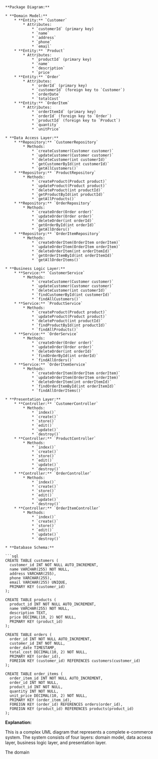 ```
**Package Diagram:**

* **Domain Model:**
    * **Entity:** `Customer`
        * Attributes:
            * `customerId` (primary key)
            * `name`
            * `address`
            * `phone`
            * `email`
    * **Entity:** `Product`
        * Attributes:
            * `productId` (primary key)
            * `name`
            * `description`
            * `price`
    * **Entity:** `Order`
        * Attributes:
            * `orderId` (primary key)
            * `customerId` (foreign key to `Customer`)
            * `orderDate`
            * `totalCost`
    * **Entity:** `OrderItem`
        * Attributes:
            * `orderItemId` (primary key)
            * `orderId` (foreign key to `Order`)
            * `productId` (foreign key to `Product`)
            * `quantity`
            * `unitPrice`

* **Data Access Layer:**
    * **Repository:** `CustomerRepository`
        * Methods:
            * `createCustomer(Customer customer)`
            * `updateCustomer(Customer customer)`
            * `deleteCustomer(int customerId)`
            * `getCustomerById(int customerId)`
            * `getAllCustomers()`
    * **Repository:** `ProductRepository`
        * Methods:
            * `createProduct(Product product)`
            * `updateProduct(Product product)`
            * `deleteProduct(int productId)`
            * `getProductById(int productId)`
            * `getAllProducts()`
    * **Repository:** `OrderRepository`
        * Methods:
            * `createOrder(Order order)`
            * `updateOrder(Order order)`
            * `deleteOrder(int orderId)`
            * `getOrderById(int orderId)`
            * `getAllOrders()`
    * **Repository:** `OrderItemRepository`
        * Methods:
            * `createOrderItem(OrderItem orderItem)`
            * `updateOrderItem(OrderItem orderItem)`
            * `deleteOrderItem(int orderItemId)`
            * `getOrderItemById(int orderItemId)`
            * `getAllOrderItems()`

* **Business Logic Layer:**
    * **Service:** `CustomerService`
        * Methods:
            * `createCustomer(Customer customer)`
            * `updateCustomer(Customer customer)`
            * `deleteCustomer(int customerId)`
            * `findCustomerById(int customerId)`
            * `findAllCustomers()`
    * **Service:** `ProductService`
        * Methods:
            * `createProduct(Product product)`
            * `updateProduct(Product product)`
            * `deleteProduct(int productId)`
            * `findProductById(int productId)`
            * `findAllProducts()`
    * **Service:** `OrderService`
        * Methods:
            * `createOrder(Order order)`
            * `updateOrder(Order order)`
            * `deleteOrder(int orderId)`
            * `findOrderById(int orderId)`
            * `findAllOrders()`
    * **Service:** `OrderItemService`
        * Methods:
            * `createOrderItem(OrderItem orderItem)`
            * `updateOrderItem(OrderItem orderItem)`
            * `deleteOrderItem(int orderItemId)`
            * `findOrderItemById(int orderItemId)`
            * `findAllOrderItems()`

* **Presentation Layer:**
    * **Controller:** `CustomerController`
        * Methods:
            * `index()`
            * `create()`
            * `store()`
            * `edit()`
            * `update()`
            * `destroy()`
    * **Controller:** `ProductController`
        * Methods:
            * `index()`
            * `create()`
            * `store()`
            * `edit()`
            * `update()`
            * `destroy()`
    * **Controller:** `OrderController`
        * Methods:
            * `index()`
            * `create()`
            * `store()`
            * `edit()`
            * `update()`
            * `destroy()`
    * **Controller:** `OrderItemController`
        * Methods:
            * `index()`
            * `create()`
            * `store()`
            * `edit()`
            * `update()`
            * `destroy()`

* **Database Schema:**

```sql
CREATE TABLE customers (
  customer_id INT NOT NULL AUTO_INCREMENT,
  name VARCHAR(255) NOT NULL,
  address VARCHAR(255),
  phone VARCHAR(255),
  email VARCHAR(255) UNIQUE,
  PRIMARY KEY (customer_id)
);

CREATE TABLE products (
  product_id INT NOT NULL AUTO_INCREMENT,
  name VARCHAR(255) NOT NULL,
  description TEXT,
  price DECIMAL(10, 2) NOT NULL,
  PRIMARY KEY (product_id)
);

CREATE TABLE orders (
  order_id INT NOT NULL AUTO_INCREMENT,
  customer_id INT NOT NULL,
  order_date TIMESTAMP,
  total_cost DECIMAL(10, 2) NOT NULL,
  PRIMARY KEY (order_id),
  FOREIGN KEY (customer_id) REFERENCES customers(customer_id)
);

CREATE TABLE order_items (
  order_item_id INT NOT NULL AUTO_INCREMENT,
  order_id INT NOT NULL,
  product_id INT NOT NULL,
  quantity INT NOT NULL,
  unit_price DECIMAL(10, 2) NOT NULL,
  PRIMARY KEY (order_item_id),
  FOREIGN KEY (order_id) REFERENCES orders(order_id),
  FOREIGN KEY (product_id) REFERENCES products(product_id)
);
```

**Explanation:**

This is a complex UML diagram that represents a complete e-commerce system. The system consists of four layers: domain model, data access layer, business logic layer, and presentation layer.

The domain